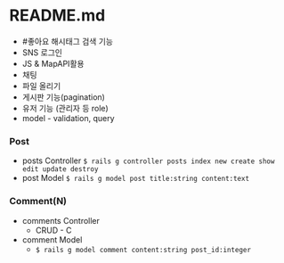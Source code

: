 # README.md

- #좋아요 해시태그 검색 기능
- SNS 로그인
- JS & MapAPI활용
- 채팅
- 파일 올리기
- 게시판 기능(pagination)
- 유저 기능 (관리자 등 role)
- model - validation, query

### Post

- posts Controller 
  `$ rails g controller posts index new create show edit update destroy`
- post Model
  `$ rails g model post title:string content:text`



### Comment(N)
- comments Controller
  - CRUD - C
- comment Model
  - `$ rails g model comment content:string post_id:integer` 
